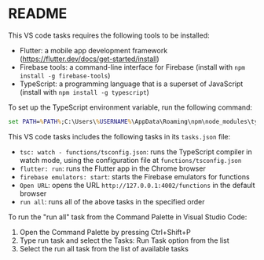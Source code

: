 # README

This VS code tasks requires the following tools to be installed:

- Flutter: a mobile app development framework (https://flutter.dev/docs/get-started/install)
- Firebase tools: a command-line interface for Firebase (install with `npm install -g firebase-tools`)
- TypeScript: a programming language that is a superset of JavaScript (install with `npm install -g typescript`)

To set up the TypeScript environment variable, run the following command:

```cmd
set PATH=%PATH%;C:\Users\%USERNAME%\AppData\Roaming\npm\node_modules\typescript\bin

```

This VS code tasks includes the following tasks in its `tasks.json` file:

- `tsc: watch - functions/tsconfig.json`: runs the TypeScript compiler in watch mode, using the configuration file at `functions/tsconfig.json`
- `flutter: run`: runs the Flutter app in the Chrome browser
- `firebase emulators: start`: starts the Firebase emulators for functions
- `Open URL`: opens the URL `http://127.0.0.1:4002/functions` in the default browser
- `run all`: runs all of the above tasks in the specified order

To run the "run all" task from the Command Palette in Visual Studio Code:

1. Open the Command Palette by pressing Ctrl+Shift+P
2. Type run task and select the Tasks: Run Task option from the list
3. Select the run all task from the list of available tasks
